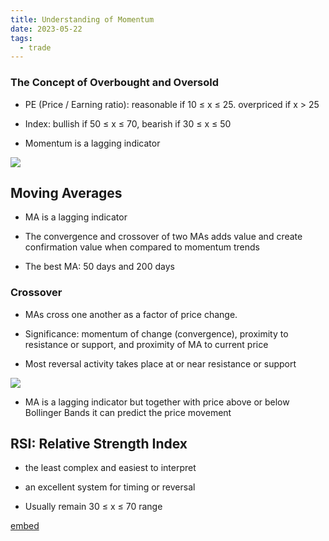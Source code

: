 ```yaml
---
title: Understanding of Momentum
date: 2023-05-22
tags:
  - trade
---
```


### The Concept of Overbought and Oversold

- PE (Price / Earning ratio): reasonable if 10 ≤ x ≤ 25. overpriced if x > 25

- Index: bullish if 50 ≤ x ≤ 70, bearish if 30 ≤ x ≤ 50

- Momentum is a lagging indicator

![](https://s3.us-west-2.amazonaws.com/secure.notion-static.com/5119430c-de3b-4cc5-b50f-d2c542ce9ad8/Untitled.png?X-Amz-Algorithm=AWS4-HMAC-SHA256&X-Amz-Content-Sha256=UNSIGNED-PAYLOAD&X-Amz-Credential=AKIAT73L2G45EIPT3X45%2F20231014%2Fus-west-2%2Fs3%2Faws4_request&X-Amz-Date=20231014T012217Z&X-Amz-Expires=3600&X-Amz-Signature=a37bc696259b56770d07f23231d1335164162391a45a02c1903a48015e8bdf6c&X-Amz-SignedHeaders=host&x-id=GetObject)

## Moving Averages

- MA is a lagging indicator

- The convergence and crossover of two MAs adds value and create confirmation value when compared to momentum trends

- The best MA: 50 days and 200 days

### Crossover

- MAs cross one another as a factor of price change. 

- Significance: momentum of change (convergence), proximity to resistance or support, and proximity of MA to current price

- Most reversal activity takes place at or near resistance or support

![](https://s3.us-west-2.amazonaws.com/secure.notion-static.com/d732e202-24fa-4862-99ce-4f0068d89501/Untitled.png?X-Amz-Algorithm=AWS4-HMAC-SHA256&X-Amz-Content-Sha256=UNSIGNED-PAYLOAD&X-Amz-Credential=AKIAT73L2G45EIPT3X45%2F20231014%2Fus-west-2%2Fs3%2Faws4_request&X-Amz-Date=20231014T012217Z&X-Amz-Expires=3600&X-Amz-Signature=04dde7e29d5d74b372b043cdec922bcdc8bfc76517dc14bb4d18b031f4660de5&X-Amz-SignedHeaders=host&x-id=GetObject)

- MA is a lagging indicator but together with price above or below Bollinger Bands it can predict the price movement

## RSI: Relative Strength Index

- the least complex and easiest to interpret

- an excellent system for timing or reversal

- Usually remain 30 ≤ x ≤ 70 range

[embed]()

